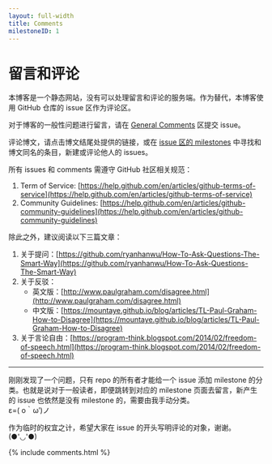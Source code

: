 ```yaml
---
layout: full-width
title: Comments
milestoneID: 1
---
```


# 留言和评论

本博客是一个静态网站，没有可以处理留言和评论的服务端。作为替代，本博客使用 GitHub 仓库的 issue 区作为评论区。

对于博客的一般性问题进行留言，请在 [General Comments](https://github.com/MountAye/blog/milestone/1) 区提交 issue。

评论博文，请点击博文结尾处提供的链接，或在 [issue 区的 milestones](https://github.com/MountAye/blog/milestones) 中寻找和博文同名的条目，新建或评论他人的 issues。

所有 issues 和 comments 需遵守 GitHub 社区相关规范：

1. Term of Service: [https://help.github.com/en/articles/github-terms-of-service](https://help.github.com/en/articles/github-terms-of-service)
2. Community Guidelines: [https://help.github.com/en/articles/github-community-guidelines](https://help.github.com/en/articles/github-community-guidelines)

除此之外，建议阅读以下三篇文章：

1. 关于提问：[https://github.com/ryanhanwu/How-To-Ask-Questions-The-Smart-Way](https://github.com/ryanhanwu/How-To-Ask-Questions-The-Smart-Way)
2. 关于反驳：
    - 英文版：[http://www.paulgraham.com/disagree.html](http://www.paulgraham.com/disagree.html)
    - 中文版：[https://mountaye.github.io/blog/articles/TL-Paul-Graham-How-to-Disagree](https://mountaye.github.io/blog/articles/TL-Paul-Graham-How-to-Disagree)
3. 关于言论自由：[https://program-think.blogspot.com/2014/02/freedom-of-speech.html](https://program-think.blogspot.com/2014/02/freedom-of-speech.html)

<hr class="slender">

刚刚发现了一个问题，只有 repo 的所有者才能给一个 issue 添加 milestone 的分类。也就是说对于一般读者，即便跳转到对应的 milestone 页面去留言，新产生的 issue 也依然是没有 milestone 的，需要由我手动分类。<br>
ε=( o｀ω′)ノ

作为临时的权宜之计，希望大家在 issue 的开头写明评论的对象，谢谢。<br>
(●'◡'●)

{% include comments.html %}
